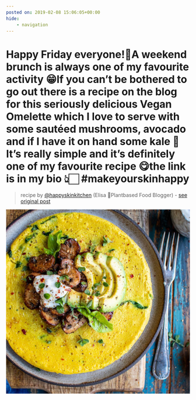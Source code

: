 ```yaml
---
posted on: 2019-02-08 15:06:05+00:00
hide:
    - navigation
---
```


# Happy Friday everyone!🎉A weekend brunch is always one of my favourite activity 😁If you can’t be bothered to go out there is a recipe on the blog for this seriously delicious Vegan Omelette which I love to serve with some sautéed mushrooms, avocado and if I have it on hand some kale 🥬 It’s really simple and it’s definitely one of my favourite recipe 😋the link is in my bio 👆🏻 #makeyourskinhappy 

> recipe by [@happyskinkitchen](https://www.instagram.com/happyskinkitchen/) 
(Elisa 🌻Plantbased Food Blogger) - [see original post](https://instagram.com/p/BtoA21NBP7C)

![](../img/happyskinkitchen_08-02-2019_1502.png)

 